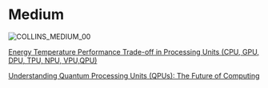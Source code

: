 # Medium
![COLLINS_MEDIUM_00](https://github.com/ArkS0001/Medium/assets/113760964/0d4b0ee7-eb41-4ec6-b83c-a6dad551faae)


[Energy Temperature Performance Trade-off in Processing Units (CPU, GPU, DPU, TPU, NPU, VPU,QPU)](https://medium.com/@shubh26002/energy-temperature-performance-trade-off-in-processing-units-cpu-gpu-dpu-tpu-npu-vpu-qpu-cd8eecc33a7f)

[Understanding Quantum Processing Units (QPUs): The Future of Computing](https://arks0001.medium.com/understanding-quantum-processing-units-qpus-the-future-of-computing-cb459a4d5d75)
